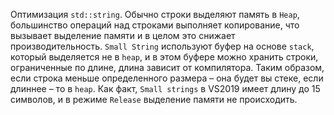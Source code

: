 Оптимизация `std::string`. Обычно строки выделяют память в `Heap`, большинство операций над строками выполняет копирование, что вызывает выделение памяти и в целом это снижает производительность. `Small String` используют буфер на основе `stack`, который выделяется не в `heap`, и в этом буфере можно хранить строки, ограниченные по длине, длина зависит от компилятора. Таким образом, если строка меньше определенного размера – она будет вы стеке, если длиннее – то в `heap`. 
Как факт, `Small strings` в VS2019 имеет длину до 15 символов, и в режиме `Release` выделение памяти не происходить.
